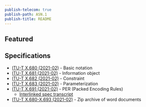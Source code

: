 ```yaml
---
publish-telecom: true
publish-path: ASN.1
publish-title: README
---
```



## Featured



## Specifications

- [ITU-T X.680 (2021-02)](https://www.itu.int/rec/T-REC-X.680-202102-I/en) - Basic notation
- [ITU-T X.681 (2021-02)](https://www.itu.int/rec/T-REC-X.681-202102-I/en) - Information object
- [ITU-T X.682 (2021-02)](https://www.itu.int/rec/T-REC-X.682-202102-I/en) - Constraint
- [ITU-T X.683 (2021-02)](https://www.itu.int/rec/T-REC-X.683-202102-I/en) - Parameterization
- [ITU-T X.691 (2021-02)](https://www.itu.int/rec/T-REC-X.691-202102-I/en) - PER (Packed Encoding Rules)
	- [Interlinked spec transcript](../ITU-T%20X.691/README.md)
- [ITU-T X.680-X.693 (2021-02)](https://www.itu.int/rec/T-REC-X.680-X.693-202102-I/en) - Zip archive of word documents
